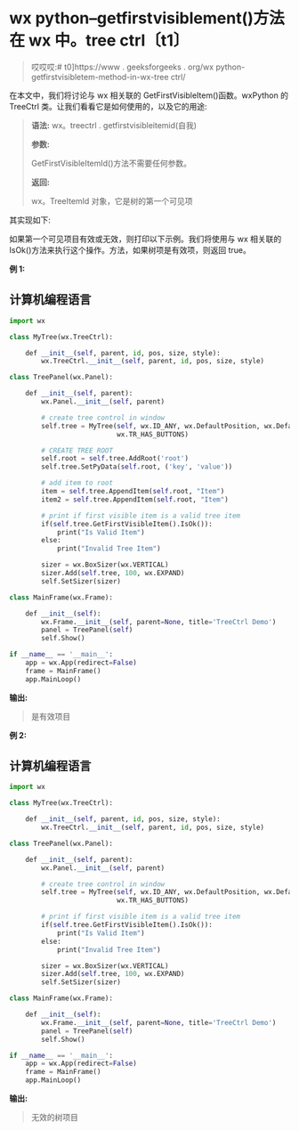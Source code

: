 # wx python–getfirstvisiblement()方法在 wx 中。tree ctrl〔t1〕

> 哎哎哎:# t0]https://www . geeksforgeeks . org/wx python-getfirstvisibletem-method-in-wx-tree ctrl/

在本文中，我们将讨论与 wx 相关联的 GetFirstVisibleItem()函数。wxPython 的 TreeCtrl 类。让我们看看它是如何使用的，以及它的用途:

> **语法:** wx。treectrl . getfirstvisibleitemid(自我)
> 
> **参数:**
> 
> GetFirstVisibleItemId()方法不需要任何参数。
> 
> **返回:**
> 
> wx。TreeItemId 对象，它是树的第一个可见项

其实现如下:

如果第一个可见项目有效或无效，则打印以下示例。我们将使用与 wx 相关联的 IsOk()方法来执行这个操作。方法，如果树项是有效项，则返回 true。

**例 1:**

## 计算机编程语言

```py
import wx

class MyTree(wx.TreeCtrl):

    def __init__(self, parent, id, pos, size, style):
        wx.TreeCtrl.__init__(self, parent, id, pos, size, style)

class TreePanel(wx.Panel):

    def __init__(self, parent):
        wx.Panel.__init__(self, parent)

        # create tree control in window
        self.tree = MyTree(self, wx.ID_ANY, wx.DefaultPosition, wx.DefaultSize,
                           wx.TR_HAS_BUTTONS)

        # CREATE TREE ROOT
        self.root = self.tree.AddRoot('root')
        self.tree.SetPyData(self.root, ('key', 'value'))

        # add item to root
        item = self.tree.AppendItem(self.root, "Item")
        item2 = self.tree.AppendItem(self.root, "Item")

        # print if first visible item is a valid tree item
        if(self.tree.GetFirstVisibleItem().IsOk()):
            print("Is Valid Item")
        else:
            print("Invalid Tree Item")

        sizer = wx.BoxSizer(wx.VERTICAL)
        sizer.Add(self.tree, 100, wx.EXPAND)
        self.SetSizer(sizer)

class MainFrame(wx.Frame):

    def __init__(self):
        wx.Frame.__init__(self, parent=None, title='TreeCtrl Demo')
        panel = TreePanel(self)
        self.Show()

if __name__ == '__main__':
    app = wx.App(redirect=False)
    frame = MainFrame()
    app.MainLoop()
```

**输出:**

> 是有效项目

**例 2:**

## 计算机编程语言

```py
import wx

class MyTree(wx.TreeCtrl):

    def __init__(self, parent, id, pos, size, style):
        wx.TreeCtrl.__init__(self, parent, id, pos, size, style)

class TreePanel(wx.Panel):

    def __init__(self, parent):
        wx.Panel.__init__(self, parent)

        # create tree control in window
        self.tree = MyTree(self, wx.ID_ANY, wx.DefaultPosition, wx.DefaultSize,
                           wx.TR_HAS_BUTTONS)

        # print if first visible item is a valid tree item
        if(self.tree.GetFirstVisibleItem().IsOk()):
            print("Is Valid Item")
        else:
            print("Invalid Tree Item")

        sizer = wx.BoxSizer(wx.VERTICAL)
        sizer.Add(self.tree, 100, wx.EXPAND)
        self.SetSizer(sizer)

class MainFrame(wx.Frame):

    def __init__(self):
        wx.Frame.__init__(self, parent=None, title='TreeCtrl Demo')
        panel = TreePanel(self)
        self.Show()

if __name__ == '__main__':
    app = wx.App(redirect=False)
    frame = MainFrame()
    app.MainLoop()
```

**输出:**

> 无效的树项目
